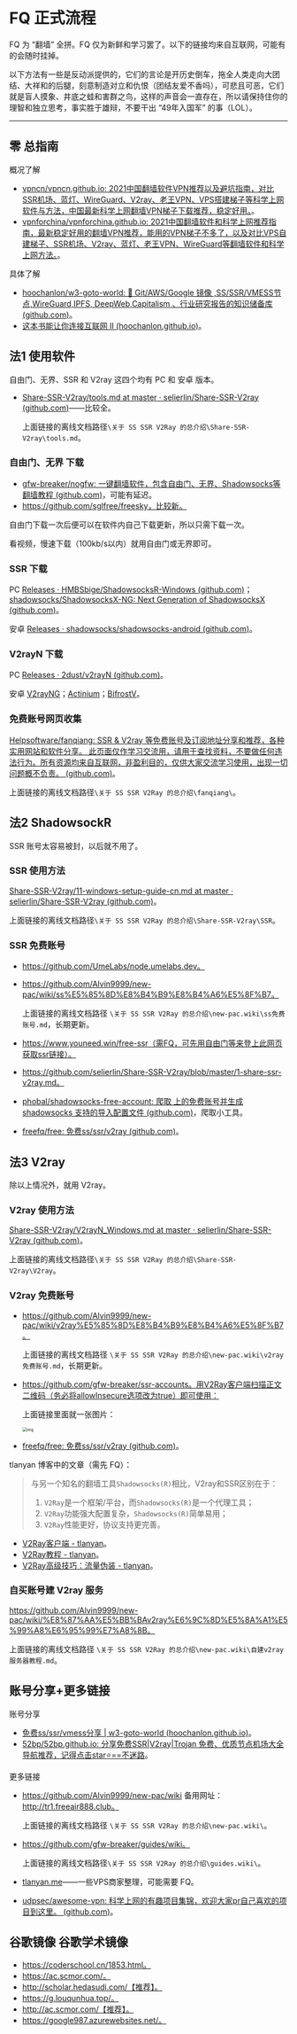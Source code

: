 # FQ 正式流程

FQ 为 “翻墙” 全拼。FQ 仅为新鲜和学习罢了。以下的链接均来自互联网，可能有的会随时挂掉。

以下方法有一些是反动派提供的，它们的言论是开历史倒车，拖全人类走向大团结、大祥和的后腿，刻意制造对立和仇恨（团结友爱不香吗），可悲且可恶，它们就是盲人摸象、井底之蛙和害群之鸟，这样的声音会一直存在，所以请保持住你的理智和独立思考，事实胜于雄辩，不要干出 “49年入国军” 的事（LOL）。

------

## 零 总指南

概况了解

- [vpncn/vpncn.github.io: 2021中国翻墙软件VPN推荐以及避坑指南，对比SSR机场、蓝灯、WireGuard、V2ray、老王VPN、VPS搭建梯子等科学上网软件与方法，中国最新科学上网翻墙VPN梯子下载推荐，稳定好用。](https://github.com/vpncn/vpncn.github.io)。
- [vpnforchina/vpnforchina.github.io: 2021中国翻墙软件和科学上网推荐指南，最新稳定好用的翻墙VPN推荐，能用的VPN梯子不多了，以及对比VPS自建梯子、SSR机场、V2ray、蓝灯、老王VPN、WireGuard等翻墙软件和科学上网方法。](https://github.com/vpnforchina/vpnforchina.github.io)。

具体了解

- [hoochanlon/w3-goto-world: 🍅 Git/AWS/Google 镜像 ,SS/SSR/VMESS节点,WireGuard,IPFS, DeepWeb,Capitalism 、行业研究报告的知识储备库 (github.com)](https://github.com/hoochanlon/w3-goto-world)。
- [这本书能让你连接互联网 Ⅱ (hoochanlon.github.io)](https://hoochanlon.github.io/fq-book/#/qintro/quickstart)。

## 法1 使用软件

自由门、无界、SSR 和 V2ray 这四个均有 PC 和 安卓 版本。

- [Share-SSR-V2ray/tools.md at master · selierlin/Share-SSR-V2ray (github.com)](https://github.com/selierlin/Share-SSR-V2ray/blob/master/tools.md)——比较全。

  上面链接的离线文档路径`\关于 SS SSR V2Ray 的总介绍\Share-SSR-V2ray\tools.md`。

### 自由门、无界 下载

- [gfw-breaker/nogfw: 一键翻墙软件，包含自由门、无界、Shadowsocks等 翻墙教程 (github.com)](https://github.com/gfw-breaker/nogfw)，可能有延迟。
- https://github.com/sglfree/freesky，比较新。

自由门下载一次后便可以在软件内自己下载更新，所以只需下载一次。

看视频，慢速下载（100kb/s以内）就用自由门或无界即可。

### SSR 下载

PC [Releases · HMBSbige/ShadowsocksR-Windows (github.com)](https://github.com/HMBSbige/ShadowsocksR-Windows/releases)；[shadowsocks/ShadowsocksX-NG: Next Generation of ShadowsocksX (github.com)](https://github.com/shadowsocks/ShadowsocksX-NG)。

安卓 [Releases · shadowsocks/shadowsocks-android (github.com)](https://github.com/shadowsocks/shadowsocks-android/releases)。

### V2rayN 下载

PC [Releases · 2dust/v2rayN (github.com)](https://github.com/2dust/v2rayN/releases)。

安卓 [V2rayNG](https://github.com/2dust/v2rayNG/releases)；[Actinium](https://github.com/V2Ray-Android/Actinium/releases)；[BifrostV](https://play.google.com/store/apps/details?id=com.github.dawndiy.bifrostv)。

### 免费账号网页收集

[Helpsoftware/fanqiang: SSR & V2ray 等免费账号及订阅地址分享和推荐，各种实用网站和软件分享。 此页面仅作学习交流用，请用于查找资料，不要做任何违法行为。所有资源均来自互联网，非盈利目的，仅供大家交流学习使用，出现一切问题概不负责。 (github.com)](https://github.com/Helpsoftware/fanqiang)。

上面链接的离线文档路径`\关于 SS SSR V2Ray 的总介绍\fanqiang\`。

## 法2 ShadowsockR

SSR 账号太容易被封，以后就不用了。

### SSR 使用方法

[Share-SSR-V2ray/11-windows-setup-guide-cn.md at master · selierlin/Share-SSR-V2ray (github.com)](https://github.com/selierlin/Share-SSR-V2ray/blob/master/SSR/11-windows-setup-guide-cn.md)。

上面链接的离线文档路径`\关于 SS SSR V2Ray 的总介绍\Share-SSR-V2ray\SSR`。

### SSR 免费账号

- https://github.com/UmeLabs/node.umelabs.dev。

- https://github.com/Alvin9999/new-pac/wiki/ss%E5%85%8D%E8%B4%B9%E8%B4%A6%E5%8F%B7。

  上面链接的离线文档路径 `\关于 SS SSR V2Ray 的总介绍\new-pac.wiki\ss免费账号.md`，长期更新。

- https://www.youneed.win/free-ssr（需FQ，可先用自由门等来登上此网页获取ssr链接）。

- https://github.com/selierlin/Share-SSR-V2ray/blob/master/1-share-ssr-v2ray.md。

- [phobal/shadowsocks-free-account: 爬取  上的免费账号并生成 shadowsocks 支持的导入配置文件 (github.com)](https://github.com/phobal/shadowsocks-free-account)，爬取小工具。

- [freefq/free: 免费ss/ssr/v2ray (github.com)](https://github.com/freefq/free)。

## 法3 V2ray

除以上情况外，就用 V2ray。

### V2ray 使用方法

[Share-SSR-V2ray/V2rayN_Windows.md at master · selierlin/Share-SSR-V2ray (github.com)](https://github.com/selierlin/Share-SSR-V2ray/blob/master/V2ray/V2rayN_Windows.md)。

上面链接的离线文档路径`\关于 SS SSR V2Ray 的总介绍\Share-SSR-V2ray\V2ray`。

### V2ray 免费账号

- https://github.com/Alvin9999/new-pac/wiki/v2ray%E5%85%8D%E8%B4%B9%E8%B4%A6%E5%8F%B7。

  上面链接的离线文档路径 `\关于 SS SSR V2Ray 的总介绍\new-pac.wiki\v2ray免费账号.md`，长期更新。

- https://github.com/gfw-breaker/ssr-accounts。用V2Ray客户端扫描正文二维码（务必将allowInsecure选项改为true）即可使用：

  上面链接里面就一张图片：

  <img src="assets/687474703a2f2f6766772d627265616b65722e77696e2f766964656f732f696d67732f76327261792e706e67" alt="img" style="zoom:50%;" />

- [freefq/free: 免费ss/ssr/v2ray (github.com)](https://github.com/freefq/free)。

tlanyan 博客中的文章（需先 FQ）：

> 与另一个知名的翻墙工具`Shadowsocks(R)`相比，V2ray和SSR区别在于：
>
> 1. `V2Ray`是一个框架/平台，而`Shadowsocks(R)`是一个代理工具；
> 2. `V2Ray`功能强大配置复杂，`Shadowsocks(R)`简单易用；
> 3. `V2Ray`性能更好，协议支持更完善。

- [V2Ray客户端 - tlanyan](https://tlanyan.pp.ua/v2ray-clients-download/)。
- [V2Ray教程 - tlanyan](https://tlanyan.pp.ua/v2ray-tutorial/)。
- [V2Ray高级技巧：流量伪装 - tlanyan](https://tlanyan.pp.ua/v2ray-traffic-mask/)。

### 自买账号建 V2ray 服务

https://github.com/Alvin9999/new-pac/wiki/%E8%87%AA%E5%BB%BAv2ray%E6%9C%8D%E5%8A%A1%E5%99%A8%E6%95%99%E7%A8%8B。

上面链接的离线文档路径 `\关于 SS SSR V2Ray 的总介绍\new-pac.wiki\自建v2ray服务器教程.md`。

## 账号分享+更多链接

账号分享

- [免费ss/ssr/vmess分享 | w3-goto-world (hoochanlon.github.io)](https://hoochanlon.github.io/w3-goto-world/科学上网、暗网、零网/免费ss、ssr、vmess分享/)。
- [52bp/52bp.github.io: 分享免费SSR|V2ray|Trojan 免费、优质节点机场大全导航推荐，记得点击star⭐==不迷路](https://github.com/52bp/52bp.github.io)。

更多链接

- https://github.com/Alvin9999/new-pac/wiki 备用网址：http://tr1.freeair888.club。

  上面链接的离线文档路径 `\关于 SS SSR V2Ray 的总介绍\new-pac.wiki\`。

- https://github.com/gfw-breaker/guides/wiki。

  上面链接的离线文档路径`\关于 SS SSR V2Ray 的总介绍\guides.wiki\`。

- [tlanyan.me](https://tlanyan.me/vps-merchant-collection/)——一些VPS商家整理，可能需要 FQ。

- [udpsec/awesome-vpn: 科学上网的有趣项目集锦，欢迎大家pr自己喜欢的项目到这里。 (github.com)](https://github.com/udpsec/awesome-vpn)。

  

## 谷歌镜像 谷歌学术镜像

- https://coderschool.cn/1853.html。
- https://ac.scmor.com/。
- http://scholar.hedasudi.com/【推荐】。
- https://g.louqunhua.top/。
- http://ac.scmor.com/【推荐】。
- https://google987.azurewebsites.net/。